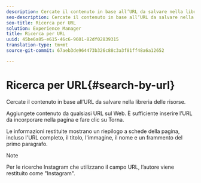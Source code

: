 ```yaml
---
description: Cercate il contenuto in base all’URL da salvare nella libreria delle risorse.
seo-description: Cercate il contenuto in base all’URL da salvare nella libreria delle risorse.
seo-title: Ricerca per URL
solution: Experience Manager
title: Ricerca per URL
uuid: 45be6a85-e615-46c6-9601-82df02839315
translation-type: tm+mt
source-git-commit: 67aeb3de964473b326c88c3a3f81ff48a6a12652

---
```



# Ricerca per URL{#search-by-url}

Cercate il contenuto in base all’URL da salvare nella libreria delle risorse.

Aggiungete contenuto da qualsiasi URL sul Web. È sufficiente inserire l’URL da incorporare nella pagina e fare clic su Torna.

Le informazioni restituite mostrano un riepilogo a schede della pagina, incluso l'URL completo, il titolo, l'immagine, il nome e un frammento del primo paragrafo.

>[!NOTE]
>
>Per le ricerche Instagram che utilizzano il campo URL, l’autore viene restituito come "Instagram".

